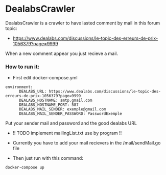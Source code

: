 # DealabsCrawler

DealabsCrawler is a crawler to have lasted comment by mail in this forum topic:

* https://www.dealabs.com/discussions/le-topic-des-erreurs-de-prix-1056379?page=9999

When a new comment appear you just recieve a mail.


### How to run it:

* First edit docker-compose.yml
```
environment:
      DEALABS_URL: https://www.dealabs.com/discussions/le-topic-des-erreurs-de-prix-1056379?page=9999
      DEALABS_HOSTNAME: smtp.gmail.com
      DEALABS_HOSTNAME_PORT: 587
      DEALABS_MAIL_SENDER: exemple@gmail.com
      DEALABS_MAIL_SENDER_PASSWORD: PasswordExemple
```
Put your sender mail and password and the good dealabs URL
* !! TODO implement mailingList.txt use by program !!
* Currently you have to add your mail recievers in the /mail/sendMail.go file

* Then just run with this command:
```
docker-compose up
```

